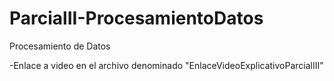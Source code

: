 # ParcialII-ProcesamientoDatos
 Procesamiento de Datos
 
 
 -Enlace a video en el archivo denominado "EnlaceVideoExplicativoParcialIII"
